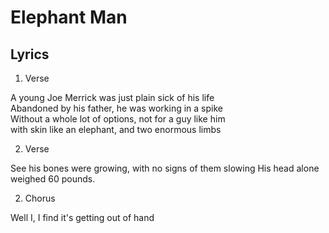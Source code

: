 Elephant Man
=

Lyrics
------

1. Verse

  A young Joe Merrick was just plain sick of his life  
  Abandoned by his father, he was working in a spike  
  Without a whole lot of options, not for a guy like him  
  with skin like an elephant, and two enormous limbs  
  
2. Verse
  
  See his bones were growing, with no signs of them slowing
  His head alone weighed 60 pounds.
  
  
2. Chorus

  Well I, I find it's getting out of hand
  
